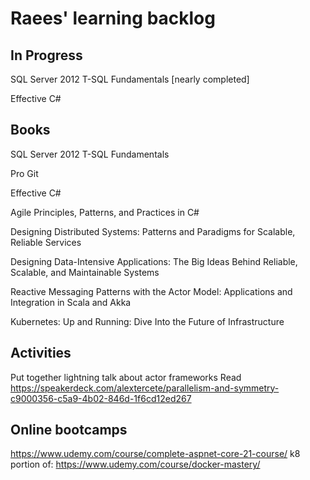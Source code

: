 # Raees' learning backlog

## In Progress
SQL Server 2012 T-SQL Fundamentals [nearly completed]

Effective C#

## Books
SQL Server 2012 T-SQL Fundamentals

Pro Git

Effective C#

Agile Principles, Patterns, and Practices in C#

Designing Distributed Systems: Patterns and Paradigms for Scalable, Reliable Services

Designing Data-Intensive Applications: The Big Ideas Behind Reliable, Scalable, and Maintainable Systems

Reactive Messaging Patterns with the Actor Model: Applications and Integration in Scala and Akka

Kubernetes: Up and Running: Dive Into the Future of Infrastructure

## Activities
Put together lightning talk about actor frameworks
Read https://speakerdeck.com/alextercete/parallelism-and-symmetry-c9000356-c5a9-4b02-846d-1f6cd12ed267

## Online bootcamps
https://www.udemy.com/course/complete-aspnet-core-21-course/
k8 portion of: https://www.udemy.com/course/docker-mastery/

